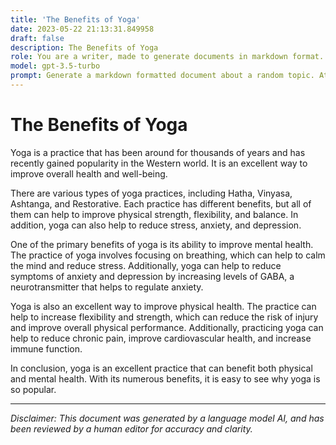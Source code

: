 ```yaml
---
title: 'The Benefits of Yoga'
date: 2023-05-22 21:13:31.849958
draft: false
description: The Benefits of Yoga
role: You are a writer, made to generate documents in markdown format. It is very important that all of the documents you generate are in valid markdown format.
model: gpt-3.5-turbo
prompt: Generate a markdown formatted document about a random topic. At the bottom, include a disclaimer explaining that the document was generated by you. The first line of the document should be the title. Make sure that the entire document is in proper markdown format, using a mix of various tags to make the document visually appealing.
---
```


# The Benefits of Yoga

Yoga is a practice that has been around for thousands of years and has recently gained popularity in the Western world. It is an excellent way to improve overall health and well-being. 

There are various types of yoga practices, including Hatha, Vinyasa, Ashtanga, and Restorative. Each practice has different benefits, but all of them can help to improve physical strength, flexibility, and balance. In addition, yoga can also help to reduce stress, anxiety, and depression.

One of the primary benefits of yoga is its ability to improve mental health. The practice of yoga involves focusing on breathing, which can help to calm the mind and reduce stress. Additionally, yoga can help to reduce symptoms of anxiety and depression by increasing levels of GABA, a neurotransmitter that helps to regulate anxiety.

Yoga is also an excellent way to improve physical health. The practice can help to increase flexibility and strength, which can reduce the risk of injury and improve overall physical performance. Additionally, practicing yoga can help to reduce chronic pain, improve cardiovascular health, and increase immune function.

In conclusion, yoga is an excellent practice that can benefit both physical and mental health. With its numerous benefits, it is easy to see why yoga is so popular.

---

*Disclaimer: This document was generated by a language model AI, and has been reviewed by a human editor for accuracy and clarity.*